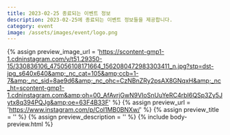 ```yaml
---
title: 2023-02-25 종료되는 이벤트 정보
description: 2023-02-25에 종료되는 이벤트 정보들을 제공합니다.
category: event
image: /assets/images/event/logo.png
---
```

{% assign preview_image_url = 'https://scontent-gmp1-1.cdninstagram.com/v/t51.29350-15/330836106_475056108171664_1562080472983303411_n.jpg?stp=dst-jpg_s640x640&amp;_nc_cat=105&amp;ccb=1-7&amp;_nc_sid=8ae9d6&amp;_nc_ohc=CzNBnZRy2psAX8GNqxH&amp;_nc_ht=scontent-gmp1-1.cdninstagram.com&amp;oh=00_AfAvrjGwN9VIoSnUuYeRC4rbI6QSp3Zy5Jytx8q394PQJg&amp;oe=63F4B33F' %}
{% assign preview_url = 'https://www.instagram.com/p/Col1MB0BNXw/' %}
{% assign preview_title = '' %}
{% assign preview_description = '' %}
{% include body-preview.html %}